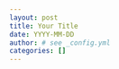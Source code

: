 ```yaml
---
layout: post
title: Your Title
date: YYYY-MM-DD
author: # see _config.yml
categories: []
---
```


<!--

Dear Artsy Engineer:

What follows is a template for a great blog post, on the longer side. You need to copy this file into the `_posts` directory and rename it with the current date and post title. Then go through and write a few paragraphs for each of the sections described below.

Finally, send a PR and congrats! You've written a blog post.

-->

<!--
Iɴᴛʀᴏᴅᴜᴄᴛɪᴏɴ

An introduction is a 1-2 paragraph overview of what the blog post talks about. It should describe the technologies related to the blog post, but not explain them. Write this last.
-->

<!-- more -->

<!--
Mᴀɪɴ Bᴏᴅʏ

There are a lot of different ways to structure the main body of a blog post, but a straightforward approach is to have a parapgraph or two dedicated to the following (in order):

- Problem statement (a feature request, a bug report, an outage).
- Context (anything the reader needs to know beyond the problem statement).
- Initial Attempt.
  - Describe your initial approach and why you thought it would work.
  - Then, explain why it didn't suit your needs.
- Subsequent Attempt.
  - Describe what you learned from the initial attempt and how it helped lead you to what did finally work.
  - Explain what surprised you about the solution you ended up using.
  - Describe your thought process: how did you look for a solution to the problem? Who helped you? What was something that initially confused you and how did you overcome that confusion?
- Evaluate the solution in terms of how well it applies to the problem statement.

Spend most of your time writing this section.

If starting is difficult, just write out some links to PRs, issues, Slack messages, or libraries. Write a rough problem statement, then send a work-in-progress pull request so others can help get you unstuck.

-->



<!--
Cᴏɴᴄʟᴜsɪᴏɴ

The conclusion of your post should mirror the introduction: an overview of the post that describes (but does not explain) the technologies involved. Repetition helps emphasize your points, so make sure to re-state any high-level takeaways from the main body of your post. Maybe a list makes sense, or a paragraph.

The conclusion should also include links to pull requests or issues related to the post, as well as provide any thanks you'd like to extend to your colleagues or community members.
-->
